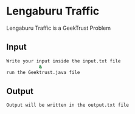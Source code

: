 # Lengaburu Traffic

Lengaburu Traffic is a GeekTrust Problem

## Input

```bash
Write your input inside the input.txt file 
            &
run the Geektrust.java file
```

## Output

```bash
Output will be written in the output.txt file
```
